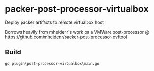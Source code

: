 packer-post-processor-virtualbox
================================

Deploy packer artifacts to remote virtualbox host

Borrows heavily from mheidenr's work on a VMWare post-processor @ https://github.com/mheidenr/packer-post-processor-ovftool

Build
-----
    go plugin\post-processor-virtualbox\main.go
